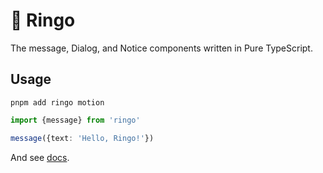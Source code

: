 # 🍏 Ringo

The message, Dialog, and Notice components written in Pure TypeScript.

## Usage

```shell
pnpm add ringo motion
```

```ts
import {message} from 'ringo'

message({text: 'Hello, Ringo!'})
```

And see [docs](https://ringo.js.org).
